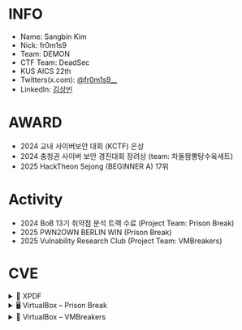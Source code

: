 # INFO #
* Name: Sangbin Kim
* Nick: fr0m1s9
* Team: DEMON
* CTF Team: DeadSec
* KUS AICS 22th
* Twitters(x.com): [@fr0m1s9__](https://x.com/fr0m1s9__)
* LinkedIn: [김상빈](https://www.linkedin.com/in/%EC%83%81%EB%B9%88-%EA%B9%80-4752a7352/)

# AWARD #
* 2024 교내 사이버보안 대회 (KCTF) 은상
* 2024 충청권 사이버 보안 경진대회 장려상 (team: 차돌짬뽕탕수육세트)
* 2025 HackTheon Sejong (BEGINNER A)   17위

# Activity #
* 2024 BoB 13기 취약점 분석 트랙 수료 (Project Team: Prison Break)
* 2025 PWN2OWN BERLIN WIN (Prison Break)
* 2025 Vulnability Research Club (Project Team: VMBreakers)

# CVE 

<details>
<summary>📘 XPDF</summary>

- **[CVE-2024-3900](https://www.xpdfreader.com/security-bug/CVE-2024-3900.html)**

</details>

<details>
<summary>🖥 VirtualBox – Prison Break</summary>

- [CVE-2025-53024](https://www.oracle.com/security-alerts/cpujul2025.html)
- [CVE-2025-61759](https://www.zerodayinitiative.com/advisories/ZDI-25-957/)

</details>

<details>
<summary>🧨 VirtualBox – VMBreakers</summary>

- [CVE-2025-62591](https://www.zerodayinitiative.com/advisories/ZDI-25-958/)
- [CVE-2025-62641](https://www.zerodayinitiative.com/advisories/ZDI-25-961/)
- [CVE-2025-62589](https://www.zerodayinitiative.com/advisories/ZDI-25-962/)
- [CVE-2025-62588](https://www.zerodayinitiative.com/advisories/ZDI-25-959/)
- [CVE-2025-62590](https://www.zerodayinitiative.com/advisories/ZDI-25-960/)
- *Upcoming:* [ZDI-CAN-27923](https://www.zerodayinitiative.com/advisories/upcoming/), [ZDI-CAN-27925](https://www.zerodayinitiative.com/advisories/upcoming/), [ZDI-CAN-27870](https://www.zerodayinitiative.com/advisories/upcoming/)

</details>

